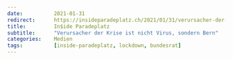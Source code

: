 ```yaml
---
date:          2021-01-31
redirect:      https://insideparadeplatz.ch/2021/01/31/verursacher-der-krise-ist-nicht-virus-sondern-landesregierung/
title:         In$ide Paradeplatz
subtitle:      "Verursacher der Krise ist nicht Virus, sondern Bern"
categories:    Medien
tags:          [inside-paradeplatz, lockdown, bundesrat]
---
```

